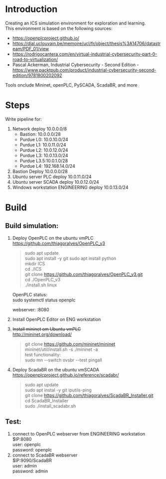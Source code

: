 # Introduction 
Creating an ICS simulation environment for exploration and learning.  
This environment is based on the following sources:  
+ https://openplcproject.github.io/
+ https://dial.uclouvain.be/memoire/ucl/fr/object/thesis%3A14706/datastream/PDF_01/view  
+ https://rodrigocantera.com/en/virtual-industrial-cybersecurity-part-0-road-to-virtualization/  
+ Pascal Ackerman, Industrial Cybersecurity - Second Edition - https://www.packtpub.com/product/industrial-cybersecurity-second-edition/9781800202092  

Tools onclude Mininet, openPLC, PySCADA, ScadaBR, and more
  

# Steps
Write pipeline for:
1. Network deploy 10.0.0.0/8  
    + Bastion:    10.0.0.0/28  
    + Purdue L0:  10.0.10.0/24  
    + Purdue L1:  10.0.11.0/24  
    + Purdue L2:  10.0.12.0/24  
    + Purdue L3:  10.0.13.0/24  
    + Purdue L3.5:10.0.1.0/28  
    + Purdue L4:  192.168.14.0/24  
2. Bastion Deploy 10.0.0.0/28
3. Ubuntu server PLC deploy 10.0.11.0/24
4. Ubuntu server SCADA deploy 10.0.12.0/24
5. Windows workstation ENGINEERING deploy 10.0.13.0/24

# Build
## Build simulation:
1. Deploy OpenPLC on the ubuntu vmPLC
    https://github.com/thiagoralves/OpenPLC_v3
    >sudo apt update  
    >sudo apt install -y git
    >sudo apt install python   
    >mkdir ICS  
    >cd ./ICS  
    >git clone https://github.com/thiagoralves/OpenPLC_v3.git  
    >cd ./OpenPLC_v3  
    >./install.sh linux  

    OpenPLC status:  
    sudo systemctl status openplc  

    webserver: <IP>:8080  

2. Install OpenPLC Editor on ENG workstation
3. ~~Install mininet om Ubuntu vmPLC~~  
    http://mininet.org/download/  
    >git clone https://github.com/mininet/mininet  
    >mininet/util/install.sh -s ./mininet -a  
    test functionality:  
    >sudo mn --switch ovsbr --test pingall  

4. Deploy ScadaBR on the ubuntu vmSCADA
    https://openplcproject.github.io/reference/scadabr/
    >sudo apt update  
    >sudo apt instal -y git iputils-ping  
    >git clone https://github.com/thiagoralves/ScadaBR_Installer.git  
    >cd ScadaBR_Installer  
    >sudo ./install_scadabr.sh  


## Test:
1. connect to OpenPLC webserver from ENGINEERING workstation  
    $IP:8080  
    user: openplc  
    password: openplc  
2. connect to ScadaBR webserver  
    $IP:9090/ScadaBR  
    user: admin  
    password: admin  
